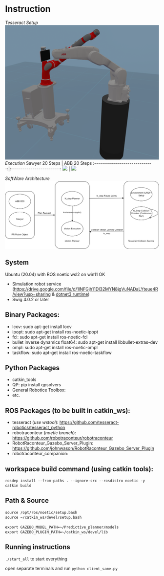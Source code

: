 # Instruction
*Tesseract Setup*
![](images/tess_viewer.png)
*Execution*
Sawyer 20 Steps                 |  ABB 20 Steps
:------------------------------:|:-------------------------:
![](images/Sawyer_20_step.gif)  | ![](images/ABB_20_step.gif)

*SoftWare Architecture*
![](images/diagram.jpg)



## System
Ubuntu (20.04) with ROS noetic
wsl2 on win11 OK

* Simulation robot service (https://drive.google.com/file/d/1lNFGjh11DI32MYN8jgVuNADaLYteue4R/view?usp=sharing & [dotnet3 runtime](https://docs.microsoft.com/en-us/dotnet/core/install/linux-ubuntu))
* Swig 4.0.2 or later

## Binary Packages:
* lcov: sudo apt-get install locv
* ipopt: sudo apt-get install ros-noetic-ipopt
* fcl: sudo apt-get install ros-noetic-fcl
* bullet inverse dynamics float64: sudo apt-get install libbullet-extras-dev
* ompl: sudo apt-get install ros-noetic-ompl
* taskflow: sudo apt-get install ros-noetic-taskflow

## Python Packages
* catkin_tools
* QP: pip install qpsolvers
* General Robotice Toolbox:
* etc.

## ROS Packages (to be built in catkin_ws):
* tesseract (*use wstool*): https://github.com/tesseract-robotics/tesseract_python
* robotraconteur (*noetic branch*): https://github.com/robotraconteur/robotraconteur
* RobotRaconteur_Gazebo_Server_Plugin: https://github.com/johnwason/RobotRaconteur_Gazebo_Server_Plugin
* robotraconteur_companion: 



## workspace build command (using catkin tools):
```
rosdep install --from-paths . --ignore-src --rosdistro noetic -y
catkin build
```

## Path & Source
```
source /opt/ros/noetic/setup.bash
source ~/catkin_ws/devel/setup.bash

export GAZEBO_MODEL_PATH=~/Predictive_planner/models
export GAZEBO_PLUGIN_PATH=~/catkin_ws/devel/lib
```



## Running instructions

`./start_all` to start everything

open separate terminals and run
`python client_same.py`
